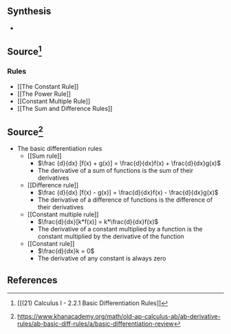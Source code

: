 ## Synthesis
- 
## Source[^1]
### Rules
- [[The Constant Rule]]
- [[The Power Rule]]
- [[Constant Multiple Rule]]
- [[The Sum and Difference Rules]]

## Source[^2]
- The basic differentiation rules
	- [[Sum rule]]
		- $\frac {d}{dx} [f(x) + g(x)] = \frac{d}{dx}f(x) + \frac{d}{dx}g(x)$
		- The derivative of a sum of functions is the sum of their derivatives
	- [[Difference rule]]
		- $\frac {d}{dx} [f(x) - g(x)] = \frac{d}{dx}f(x) - \frac{d}{dx}g(x)$
		- The derivative of a difference of functions is the difference of their derivatives
	- [[Constant multiple rule]]
		- $\frac{d}{dx}[k*f(x)] = k*\frac{d}{dx}f(x)$
		- The derivative of a constant multiplied by a function is the constant multiplied by the derivative of the function
	- [[Constant rule]]
		- $\frac{d}{dx}k = 0$
		- The derivative of any constant is always zero

## References

[^1]: [[(21) Calculus I - 2.2.1 Basic Differentiation Rules]]
[^2]: https://www.khanacademy.org/math/old-ap-calculus-ab/ab-derivative-rules/ab-basic-diff-rules/a/basic-differentiation-review